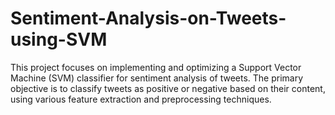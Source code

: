 # Sentiment-Analysis-on-Tweets-using-SVM
This project focuses on implementing and optimizing a Support Vector Machine (SVM) classifier for sentiment analysis of tweets. The primary objective is to classify tweets as positive or negative based on their content, using various feature extraction and preprocessing techniques.
